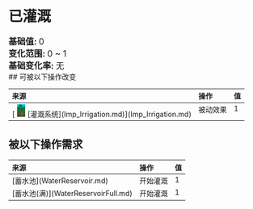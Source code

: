 # 已灌溉  
  
<div style="font-size:1.2em"><b>基础值: </b> 0 </div>  
<div style="font-size:1.2em"><b>变化范围: </b> 0 ~ 1 </div>  
<div style="font-size:1.2em"><b>基础变化率: </b> 无 </div>  
## 可被以下操作改变  
<style>
        .table9921 th,td{
            text-align:left;
            vertical-align:top;
        }
        </style><table class="table table-bordered table9921" data-toggle="table"  ><thead style=""><tr ><th  style=""  >来源</th><th  style=""  >操作</th><th  style=""  data-sortable="true"  >值</th></tr></thead><tr ><td  style=""  >[<div style="width:25px;display:inline-block;text-align:center"><img decoding="async" src="../wiki/Sprite/CropPlotGrowing.png" href="a.md" style="max-width:25px;max-height:25px;"></div>[灌溉系统](Imp_Irrigation.md)](Imp_Irrigation.md)</td><td  style=""  >被动效果</td><td  style=""  >1</td></tr></tbody></table>  
  
## 被以下操作需求  
<style>
        .table6308 th,td{
            text-align:left;
            vertical-align:top;
        }
        </style><table class="table table-bordered table6308" data-toggle="table"  ><thead style=""><tr ><th  style=""  >来源</th><th  style=""  >操作</th><th  style=""  data-sortable="true"  >值</th></tr></thead><tr ><td  style=""  >[蓄水池](WaterReservoir.md)</td><td  style=""  >开始灌溉</td><td  style=""  >1</td></tr><tr ><td  style=""  >[蓄水池(满)](WaterReservoirFull.md)</td><td  style=""  >开始灌溉</td><td  style=""  >1</td></tr></tbody></table>  
  


<script>document.title="已灌溉 - 卡牌生存百科 Card Survival Wiki";</script>